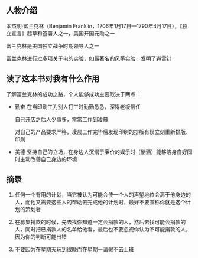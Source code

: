 ## 人物介绍

本杰明·富兰克林（Benjamin Franklin，1706年1月17日—1790年4月17日），《独立宣言》起草和签署人之一，美国开国元勋之一

富兰克林是美国独立战争时期领导人之一

富兰克林进行过多项关于电的实验，如最著名的风筝实验，发明了避雷针

## 读了这本书对我有什么作用

了解富兰克林的成功之路，个人能够成功主要取决于两点：
- 勤奋
  在当印刷工为别人打工时勤勤恳恳，深得老板信任

  自己开店之后人少事多，常常工作到凌晨
  
  对自己的产品要求严格，凌晨工作完毕后发现印刷的排版有误立刻重新排版、印刷

- 美德
  坚持自己的立场，在身边人沉溺于廉价的娱乐时（酗酒）能够洁身自好同时主动改善自己身边的环境

## 摘录
1. 任何一个有用的计划，当它被认为可能会使一个人的声望地位会高于他身边的人，而他又需要这些人的帮助去完成他的计划时，最好不要宣称你就是这个计划的策划者

2. 在募集捐款的时候，先去找你知道一定会捐款的人，然后去找可能会捐款的人，同时把已捐款人的名单给他看，最后也不要忽视你认为不可能捐款的人，因为你的判断可能出错

3. 不要因为在星期天玩到很晚而在星期一请假不去上班